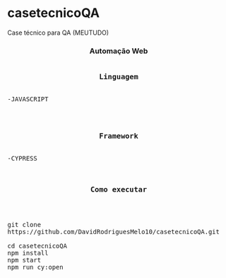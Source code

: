 # casetecnicoQA
Case técnico para QA (MEUTUDO)

<h3 align="center">Automação Web</h3>

<pre>
<h3 align="center">Linguagem</h3>
-JAVASCRIPT
<pre>

<pre>
<h3 align="center">Framework</h3>
-CYPRESS
<pre>

<h3 align="center">Como executar</h3>

<pre>
git clone
https://github.com/DavidRodriguesMelo10/casetecnicoQA.git

cd casetecnicoQA
npm install
npm start
npm run cy:open
</pre>





